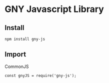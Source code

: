 

# GNY Javascript Library

## Install

```
npm install gny-js
```

## Import

CommonJS

```
const gnyJS = require('gny-js');
```
